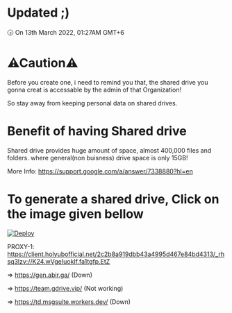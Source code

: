 # Updated ;)
🕟 On 13th March 2022, 01:27AM GMT+6
# ⚠Caution⚠
Before you create one, i need to remind you that, the shared drive you gonna creat is accessable by the admin of that Organization!

So stay away from keeping personal data on shared drives.
# Benefit of having Shared drive
Shared drive provides huge amount of space, almost 400,000 files and folders.
where general(non buisness) drive space is only 15GB!

More Info: https://support.google.com/a/answer/7338880?hl=en
# To generate a shared drive, Click on the image given bellow
[![Deploy](https://cdn.jsdelivr.net/gh/devillD/Shared-Drive-Creator/Shared-Drive-Creator.png)](https://ultravioletsw.dev/service/hvtrs8/-ggn,zgrm-rrmx{.uopkgrq.fet/)

PROXY-1: https://client.holyubofficial.net/2c2b8a919dbb43a4995d467e84bd4313/_rhsq3lzv://K24.wVgeIuokIf.fa1tgfp.EtZ

=> https://gen.abir.ga/ (Down)

=> https://team.gdrive.vip/ (Not working)

=> https://td.msgsuite.workers.dev/ (Down)
